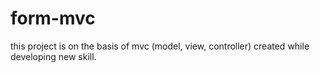 # form-mvc
this project is on the basis of mvc (model, view, controller) created while developing new skill.
